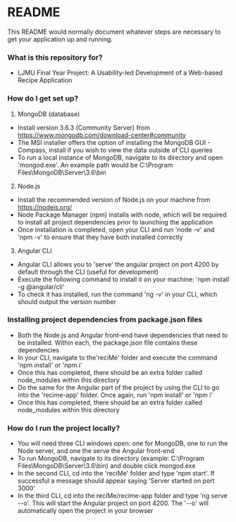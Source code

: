 # README #

This README would normally document whatever steps are necessary to get your application up and running.

### What is this repository for? ###

* LJMU Final Year Project: A Usability-led Development of a Web-based Recipe Application

### How do I get set up? ###

1) MongoDB (database)

* Install version 3.6.3 (Community Server) from https://www.mongodb.com/download-center#community
* The MSI installer offers the option of installing the MongoDB GUI - Compass, install if you wish to view the data outside of CLI queries
* To run a local instance of MongoDB, navigate to its directory and open 'mongod.exe'. An example path would be C:\Program Files\MongoDB\Server\3.6\bin

2) Node.js

* Install the recommended version of Node.js on your machine from https://nodejs.org/
* Node Package Manager (npm) installs with node, which will be required to install all project dependencies prior to launching the application
* Once installation is completed, open your CLI and run 'node -v' and 'npm -v' to ensure that they have both installed correctly

3) Angular CLI

* Angular CLI allows you to 'serve' the angular project on port 4200 by default through the CLI (useful for development)
* Execute the following command to install it on your machine: 'npm install -g @angular/cli'
* To check it has installed, run the command 'ng -v' in your CLI, which should output the version number

### Installing project dependencies from package.json files ###

* Both the Node.js and Angular front-end have dependencies that need to be installed. Within each, the package.json file contains these dependencies
* In your CLI, navigate to the'reciMe' folder and execute the command 'npm install' or 'npm i'
* Once this has completed, there should be an extra folder called node_modules within this directory
* Do the same for the Angular part of the project by using the CLI to go into the 'recime-app' folder. Once again, run 'npm install' or 'npm i'
* Once this has completed, there should be an extra folder called node_modules within this directory

### How do I run the project locally? ###

* You will need three CLI windows open: one for MongoDB, one to run the Node server, and one the serve the Angular front-end
* To run MongoDB, navigate to its directory (example: C:\Program Files\MongoDB\Server\3.6\bin) and double click mongod.exe
* In the second CLI, cd into the 'reciMe' folder and type 'npm start'. If successful a message should appear saying 'Server started on port 3000'
* In the third CLI, cd into the reciMe/recime-app folder and type 'ng serve --o'. This will start the Angular project on port 4200. The '--o' will automatically open the project in your browser